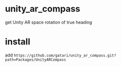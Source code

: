 # unity_ar_compass
get Unity AR space rotation of true heading

# install
add `https://github.com/gatari/unity_ar_compass.git?path=Packages/UnityARCompass`
